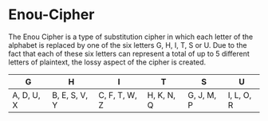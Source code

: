 # Enou-Cipher
The Enou Cipher is a type of substitution cipher in which each letter of the alphabet is replaced by one of the six letters G, H, I, T, S or U. Due to the fact that each of these six letters can represent a total of up to 5 different letters of plaintext, the lossy aspect of the cipher is created.


| G | H | I | T | S | U |
|---|---|---|---|---|---|
| A, D, U, X | B, E, S, V, Y | C, F, T, W, Z | H, K, N, Q | G, J, M, P | I, L, O, R |

